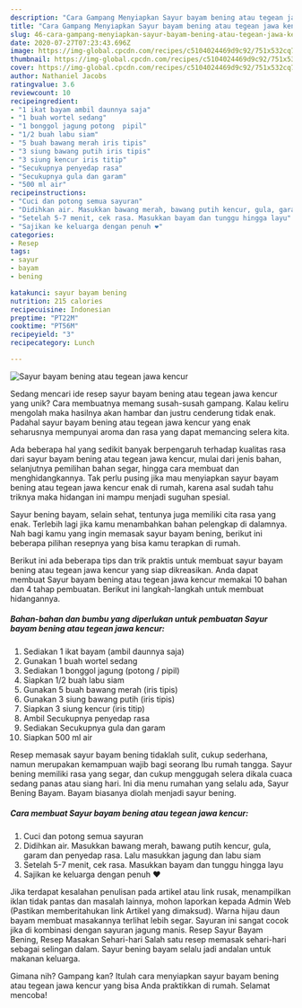 ```yaml
---
description: "Cara Gampang Menyiapkan Sayur bayam bening atau tegean jawa kencur yang Enak Banget"
title: "Cara Gampang Menyiapkan Sayur bayam bening atau tegean jawa kencur yang Enak Banget"
slug: 46-cara-gampang-menyiapkan-sayur-bayam-bening-atau-tegean-jawa-kencur-yang-enak-banget
date: 2020-07-27T07:23:43.696Z
image: https://img-global.cpcdn.com/recipes/c5104024469d9c92/751x532cq70/sayur-bayam-bening-atau-tegean-jawa-kencur-foto-resep-utama.jpg
thumbnail: https://img-global.cpcdn.com/recipes/c5104024469d9c92/751x532cq70/sayur-bayam-bening-atau-tegean-jawa-kencur-foto-resep-utama.jpg
cover: https://img-global.cpcdn.com/recipes/c5104024469d9c92/751x532cq70/sayur-bayam-bening-atau-tegean-jawa-kencur-foto-resep-utama.jpg
author: Nathaniel Jacobs
ratingvalue: 3.6
reviewcount: 10
recipeingredient:
- "1 ikat bayam ambil daunnya saja"
- "1 buah wortel sedang"
- "1 bonggol jagung potong  pipil"
- "1/2 buah labu siam"
- "5 buah bawang merah iris tipis"
- "3 siung bawang putih iris tipis"
- "3 siung kencur iris titip"
- "Secukupnya penyedap rasa"
- "Secukupnya gula dan garam"
- "500 ml air"
recipeinstructions:
- "Cuci dan potong semua sayuran"
- "Didihkan air. Masukkan bawang merah, bawang putih kencur, gula, garam dan penyedap rasa. Lalu masukkan jagung dan labu siam"
- "Setelah 5-7 menit, cek rasa. Masukkan bayam dan tunggu hingga layu"
- "Sajikan ke keluarga dengan penuh ❤"
categories:
- Resep
tags:
- sayur
- bayam
- bening

katakunci: sayur bayam bening 
nutrition: 215 calories
recipecuisine: Indonesian
preptime: "PT22M"
cooktime: "PT56M"
recipeyield: "3"
recipecategory: Lunch

---
```



![Sayur bayam bening atau tegean jawa kencur](https://img-global.cpcdn.com/recipes/c5104024469d9c92/751x532cq70/sayur-bayam-bening-atau-tegean-jawa-kencur-foto-resep-utama.jpg)

Sedang mencari ide resep sayur bayam bening atau tegean jawa kencur yang unik? Cara membuatnya memang susah-susah gampang. Kalau keliru mengolah maka hasilnya akan hambar dan justru cenderung tidak enak. Padahal sayur bayam bening atau tegean jawa kencur yang enak seharusnya mempunyai aroma dan rasa yang dapat memancing selera kita.

Ada beberapa hal yang sedikit banyak berpengaruh terhadap kualitas rasa dari sayur bayam bening atau tegean jawa kencur, mulai dari jenis bahan, selanjutnya pemilihan bahan segar, hingga cara membuat dan menghidangkannya. Tak perlu pusing jika mau menyiapkan sayur bayam bening atau tegean jawa kencur enak di rumah, karena asal sudah tahu triknya maka hidangan ini mampu menjadi suguhan spesial.

Sayur bening bayam, selain sehat, tentunya juga memiliki cita rasa yang enak. Terlebih lagi jika kamu menambahkan bahan pelengkap di dalamnya. Nah bagi kamu yang ingin memasak sayur bayam bening, berikut ini beberapa pilihan resepnya yang bisa kamu terapkan di rumah.


Berikut ini ada beberapa tips dan trik praktis untuk membuat sayur bayam bening atau tegean jawa kencur yang siap dikreasikan. Anda dapat membuat Sayur bayam bening atau tegean jawa kencur memakai 10 bahan dan 4 tahap pembuatan. Berikut ini langkah-langkah untuk membuat hidangannya.

<!--inarticleads1-->

##### Bahan-bahan dan bumbu yang diperlukan untuk pembuatan Sayur bayam bening atau tegean jawa kencur:

1. Sediakan 1 ikat bayam (ambil daunnya saja)
1. Gunakan 1 buah wortel sedang
1. Sediakan 1 bonggol jagung (potong / pipil)
1. Siapkan 1/2 buah labu siam
1. Gunakan 5 buah bawang merah (iris tipis)
1. Gunakan 3 siung bawang putih (iris tipis)
1. Siapkan 3 siung kencur (iris titip)
1. Ambil Secukupnya penyedap rasa
1. Sediakan Secukupnya gula dan garam
1. Siapkan 500 ml air


Resep memasak sayur bayam bening tidaklah sulit, cukup sederhana, namun merupakan kemampuan wajib bagi seorang Ibu rumah tangga. Sayur bening memiliki rasa yang segar, dan cukup menggugah selera dikala cuaca sedang panas atau siang hari. Ini dia menu rumahan yang selalu ada, Sayur Bening Bayam. Bayam biasanya diolah menjadi sayur bening. 

<!--inarticleads2-->

##### Cara membuat Sayur bayam bening atau tegean jawa kencur:

1. Cuci dan potong semua sayuran
1. Didihkan air. Masukkan bawang merah, bawang putih kencur, gula, garam dan penyedap rasa. Lalu masukkan jagung dan labu siam
1. Setelah 5-7 menit, cek rasa. Masukkan bayam dan tunggu hingga layu
1. Sajikan ke keluarga dengan penuh ❤


Jika terdapat kesalahan penulisan pada artikel atau link rusak, menampilkan iklan tidak pantas dan masalah lainnya, mohon laporkan kepada Admin Web (Pastikan memberitahukan link Artikel yang dimaksud). Warna hijau daun bayam membuat masakannya terlihat lebih segar. Sayuran ini sangat cocok jika di kombinasi dengan sayuran jagung manis. Resep Sayur Bayam Bening, Resep Masakan Sehari-hari Salah satu resep memasak sehari-hari sebagai selingan dalam. Sayur bening bayam selalu jadi andalan untuk makanan keluarga. 

Gimana nih? Gampang kan? Itulah cara menyiapkan sayur bayam bening atau tegean jawa kencur yang bisa Anda praktikkan di rumah. Selamat mencoba!

